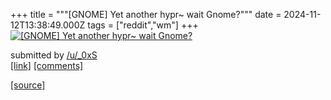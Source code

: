 +++
title = """[GNOME] Yet another hypr~ wait Gnome?"""
date = 2024-11-12T13:38:49.000Z
tags = ["reddit","wm"]
+++
[![[GNOME] Yet another hypr~ wait Gnome?](https://b.thumbs.redditmedia.com/Hr3AQsKNg2ddyX4JU9lFxR7KzZb87kzBWK3oJfreyHA.jpg "[GNOME] Yet another hypr~ wait Gnome?")](https://www.reddit.com/r/unixporn/comments/1gpkx1i/gnome_yet_another_hypr_wait_gnome/)

submitted by [/u/\_0xS](https://www.reddit.com/user/_0xS)  
[\[link\]](https://www.reddit.com/gallery/1gpkx1i) [\[comments\]](https://www.reddit.com/r/unixporn/comments/1gpkx1i/gnome_yet_another_hypr_wait_gnome/)

[[source]](https://www.reddit.com/r/unixporn/comments/1gpkx1i/gnome_yet_another_hypr_wait_gnome/)

